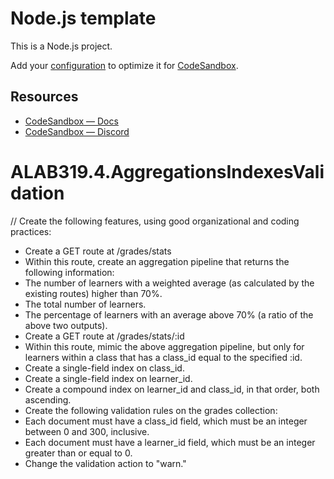 # Node.js template

This is a Node.js project.

Add your [configuration](https://codesandbox.io/docs/projects/learn/setting-up/tasks) to optimize it for [CodeSandbox](https://codesandbox.io/p/dashboard).

## Resources

- [CodeSandbox — Docs](https://codesandbox.io/docs/projects)
- [CodeSandbox — Discord](https://discord.gg/Ggarp3pX5H)
# ALAB319.4.AggregationsIndexesValidation

// Create the following features, using good organizational and coding practices:

- Create a GET route at /grades/stats
- Within this route, create an aggregation pipeline that returns the following information:
- The number of learners with a weighted average (as calculated by the existing routes) higher than 70%.
- The total number of learners.
- The percentage of learners with an average above 70% (a ratio of the above two outputs).
- Create a GET route at /grades/stats/:id
- Within this route, mimic the above aggregation pipeline, but only for learners within a class that has a class_id equal to the specified :id.
- Create a single-field index on class_id.
- Create a single-field index on learner_id.
- Create a compound index on learner_id and class_id, in that order, both ascending.
- Create the following validation rules on the grades collection:
- Each document must have a class_id field, which must be an integer between 0 and 300, inclusive.
- Each document must have a learner_id field, which must be an integer greater than or equal to 0.
- Change the validation action to "warn."
